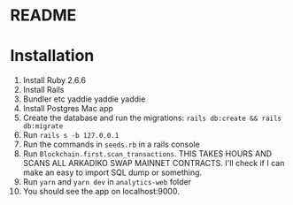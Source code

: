 # README

# Installation

1. Install Ruby 2.6.6
2. Install Rails
3. Bundler etc yaddie yaddie yaddie
4. Install Postgres Mac app
5. Create the database and run the migrations: `rails db:create && rails db:migrate`
5. Run `rails s -b 127.0.0.1`
6. Run the commands in `seeds.rb` in a rails console
7. Run `Blockchain.first.scan_transactions`. THIS TAKES HOURS AND SCANS ALL ARKADIKO SWAP MAINNET CONTRACTS. I'll check if I can make an easy to import SQL dump or something.
8. Run `yarn` and `yarn dev` in `analytics-web` folder
9. You should see the app on localhost:9000.
